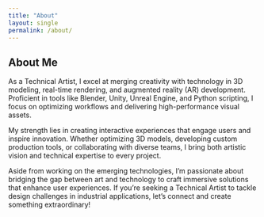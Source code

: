 ```yaml
---
title: "About"
layout: single
permalink: /about/
---
```


## About Me

As a Technical Artist, I excel at merging creativity with technology in 3D modeling, real-time rendering, and augmented reality (AR) development. Proficient in tools like Blender, Unity, Unreal Engine, and Python scripting, I focus on optimizing workflows and delivering high-performance visual assets.

My strength lies in creating interactive experiences that engage users and inspire innovation. Whether optimizing 3D models, developing custom production tools, or collaborating with diverse teams, I bring both artistic vision and technical expertise to every project.

Aside from working on the emerging technologies, I’m passionate about bridging the gap between art and technology to craft immersive solutions that enhance user experiences. If you’re seeking a Technical Artist to tackle design challenges in industrial applications, let’s connect and create something extraordinary!